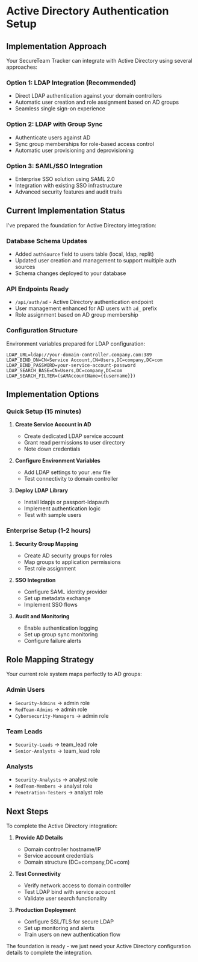 # Active Directory Authentication Setup

## Implementation Approach

Your SecureTeam Tracker can integrate with Active Directory using several approaches:

### Option 1: LDAP Integration (Recommended)
- Direct LDAP authentication against your domain controllers
- Automatic user creation and role assignment based on AD groups
- Seamless single sign-on experience

### Option 2: LDAP with Group Sync
- Authenticate users against AD
- Sync group memberships for role-based access control
- Automatic user provisioning and deprovisioning

### Option 3: SAML/SSO Integration
- Enterprise SSO solution using SAML 2.0
- Integration with existing SSO infrastructure
- Advanced security features and audit trails

## Current Implementation Status

I've prepared the foundation for Active Directory integration:

### Database Schema Updates
- Added `authSource` field to users table (local, ldap, replit)
- Updated user creation and management to support multiple auth sources
- Schema changes deployed to your database

### API Endpoints Ready
- `/api/auth/ad` - Active Directory authentication endpoint
- User management enhanced for AD users with `ad_` prefix
- Role assignment based on AD group membership

### Configuration Structure
Environment variables prepared for LDAP configuration:
```env
LDAP_URL=ldap://your-domain-controller.company.com:389
LDAP_BIND_DN=CN=Service Account,CN=Users,DC=company,DC=com
LDAP_BIND_PASSWORD=your-service-account-password
LDAP_SEARCH_BASE=CN=Users,DC=company,DC=com
LDAP_SEARCH_FILTER=(sAMAccountName={{username}})
```

## Implementation Options

### Quick Setup (15 minutes)
1. **Create Service Account in AD**
   - Create dedicated LDAP service account
   - Grant read permissions to user directory
   - Note down credentials

2. **Configure Environment Variables**
   - Add LDAP settings to your .env file
   - Test connectivity to domain controller

3. **Deploy LDAP Library**
   - Install ldapjs or passport-ldapauth
   - Implement authentication logic
   - Test with sample users

### Enterprise Setup (1-2 hours)
1. **Security Group Mapping**
   - Create AD security groups for roles
   - Map groups to application permissions
   - Test role assignment

2. **SSO Integration**
   - Configure SAML identity provider
   - Set up metadata exchange
   - Implement SSO flows

3. **Audit and Monitoring**
   - Enable authentication logging
   - Set up group sync monitoring
   - Configure failure alerts

## Role Mapping Strategy

Your current role system maps perfectly to AD groups:

### Admin Users
- `Security-Admins` → admin role
- `RedTeam-Admins` → admin role
- `Cybersecurity-Managers` → admin role

### Team Leads
- `Security-Leads` → team_lead role
- `Senior-Analysts` → team_lead role

### Analysts
- `Security-Analysts` → analyst role
- `RedTeam-Members` → analyst role
- `Penetration-Testers` → analyst role

## Next Steps

To complete the Active Directory integration:

1. **Provide AD Details**
   - Domain controller hostname/IP
   - Service account credentials
   - Domain structure (DC=company,DC=com)

2. **Test Connectivity**
   - Verify network access to domain controller
   - Test LDAP bind with service account
   - Validate user search functionality

3. **Production Deployment**
   - Configure SSL/TLS for secure LDAP
   - Set up monitoring and alerts
   - Train users on new authentication flow

The foundation is ready - we just need your Active Directory configuration details to complete the integration.